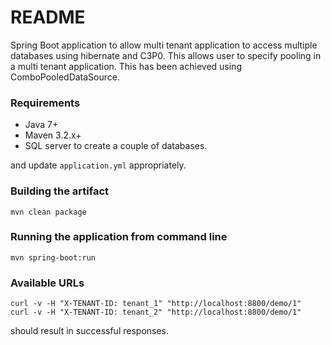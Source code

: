 # README #

Spring Boot application to allow multi tenant application to access multiple databases using hibernate and C3P0. This allows user to specify pooling in a multi tenant application. This has been achieved using ComboPooledDataSource.

### Requirements ###

* Java 7+
* Maven 3.2.x+
* SQL server to create a couple of databases.

and update `application.yml` appropriately.

### Building the artifact ###

```
mvn clean package
```

### Running the application from command line ###

```
mvn spring-boot:run
```

### Available URLs

```
curl -v -H "X-TENANT-ID: tenant_1" "http://localhost:8800/demo/1"
curl -v -H "X-TENANT-ID: tenant_2" "http://localhost:8800/demo/1"
```
should result in successful responses.
